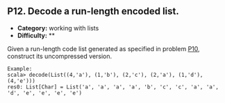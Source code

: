 ## P12. Decode a run-length encoded list.

- **Category:** working with lists
- **Difficulty:** **

Given a run-length code list generated as specified in problem [P10](https://github.com/rafalkac02/scala-99-problems/tree/main/P10), construct its uncompressed version.

```
Example:
scala> decode(List((4,'a'), (1,'b'), (2,'c'), (2,'a'), (1,'d'), (4,'e')))
res0: List[Char] = List('a', 'a', 'a', 'a', 'b', 'c', 'c', 'a', 'a', 'd', 'e', 'e', 'e', 'e')
```